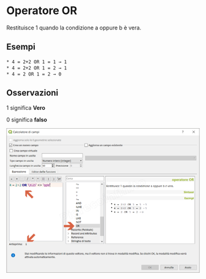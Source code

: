 # Operatore OR

Restituisce 1 quando la condizione a oppure b è vera.

## Esempi
```
* 4 = 2+2 OR 1 = 1 → 1
* 4 = 2+2 OR 1 = 2 → 1
* 4 = 2 OR 1 = 2 → 0
```

## Osservazioni

1 significa **Vero**

0 significa **falso**

![](/img/operatori/OR1.png)